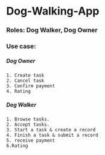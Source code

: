 # Dog-Walking-App
### Roles: Dog Walker, Dog Owner
### Use case:
#####  Dog Owner
    1. Create task
    2. Cancel task
    3. Confirm payment
    4. Rating
#####  Dog Walker
    1. Browse tasks.
    2. Accept tasks.
    3. Start a task & create a record
    4. Finish a task & submit a record
    5. receive payment
    6.Rating
    
    